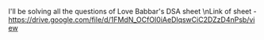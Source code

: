I'll be solving all the questions of Love Babbar's DSA sheet
\nLink of sheet - https://drive.google.com/file/d/1FMdN_OCfOI0iAeDlqswCiC2DZzD4nPsb/view
